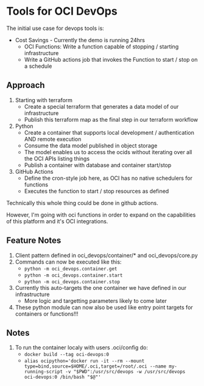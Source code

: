 # Tools for OCI DevOps

The initial use case for devops tools is:

- Cost Savings - Currently the demo is running 24hrs
    - OCI Functions: Write a function capable of stopping / starting infrastructure
    - Write a GitHub actions job that invokes the Function to start / stop on a schedule

## Approach

1. Starting with terraform
    - Create a special terraform that generates a data model of our infrastructure
    - Publish this terraform map as the final step in our terraform workflow
1. Python
    - Create a container that supports local development / authentication AND remote execution
    - Consume the data model published in object storage
    - The model enables us to access the ocids without iterating over all the OCI APIs listing things
    - Publish a container with database and container start/stop
1. GitHub Actions
    - Define the cron-style job here, as OCI has no native schedulers for functions
    - Executes the function to start / stop resources as defined

Technically this whole thing could be done in github actions.

However, I'm going with oci functions in order to expand on the capabilities of this platform and it's OCI integrations.

## Feature Notes

1. Client pattern defined in oci_devops/container/* and oci_devops/core.py
1. Commands can now be executed like this:
    - ```python -m oci_devops.container.get```
    - ```python -m oci_devops.container.start```
    - ```python -m oci_devops.container.stop```
1. Currently this auto-targets the one container we have defined in our infrastructure
    - More logic and targetting parameters likely to come later
1. These python module can now also be used like entry point targets for containers or functions!!!

## Notes

1. To run the container localy with users .oci/config do:
    - ```docker build --tag oci-devops:0``` 
    - ```alias ocipython='docker run -it --rm --mount type=bind,source=$HOME/.oci,target=/root/.oci --name my-running-script -v "$PWD":/usr/src/devops -w /usr/src/devops oci-devops:0 /bin/bash "$@"'```
